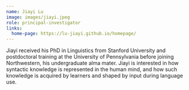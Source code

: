 ```yaml
---
name: Jiayi Lu
image: images/jiayi.jpeg
role: principal-investigator
links:
  home-page: https://lu-jiayi.github.io/homepage/
---
```


Jiayi received his PhD in Linguistics from Stanford University and postdoctoral training at the University of Pennsylvania before joining Northwestern, his undergraduate alma mater. Jiayi is interested in how syntactic knowledge is represented in the human mind, and how such knowledge is acquired by learners and shaped by input during language use. 